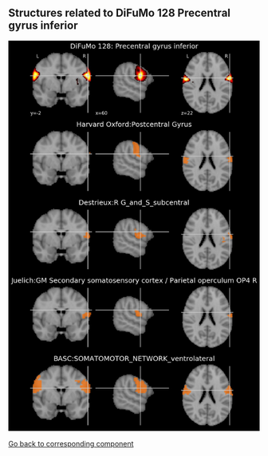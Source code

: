 


## Structures related to DiFuMo 128 Precentral gyrus inferior

![15](15.jpg "Structures related to DiFuMo 128 Precentral gyrus inferior")

[Go back to corresponding component](https://parietal-inria.github.io/DiFuMo/128/html/15.html)